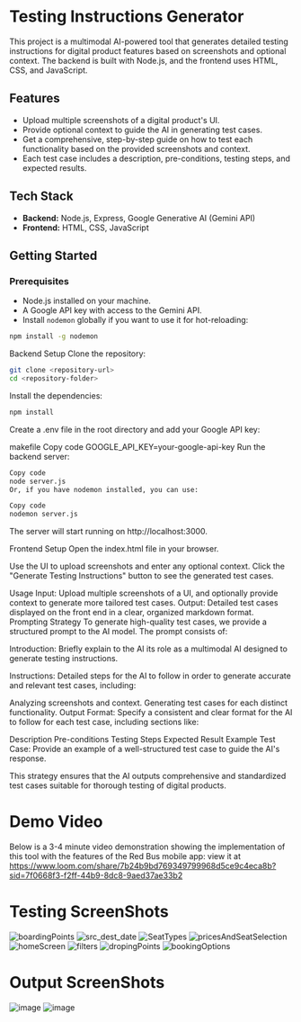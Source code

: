 # Testing Instructions Generator

This project is a multimodal AI-powered tool that generates detailed testing instructions for digital product features based on screenshots and optional context. The backend is built with Node.js, and the frontend uses HTML, CSS, and JavaScript.

## Features

- Upload multiple screenshots of a digital product's UI.
- Provide optional context to guide the AI in generating test cases.
- Get a comprehensive, step-by-step guide on how to test each functionality based on the provided screenshots and context.
- Each test case includes a description, pre-conditions, testing steps, and expected results.

## Tech Stack

- **Backend:** Node.js, Express, Google Generative AI (Gemini API)
- **Frontend:** HTML, CSS, JavaScript

## Getting Started

### Prerequisites

- Node.js installed on your machine.
- A Google API key with access to the Gemini API.
- Install `nodemon` globally if you want to use it for hot-reloading:

```bash
npm install -g nodemon
```
Backend Setup
Clone the repository:

```bash
git clone <repository-url>
cd <repository-folder>
```
Install the dependencies:

```bash
npm install
```
Create a .env file in the root directory and add your Google API key:

makefile
Copy code
GOOGLE_API_KEY=your-google-api-key
Run the backend server:

```bash
Copy code
node server.js
Or, if you have nodemon installed, you can use:
```

```bash
Copy code
nodemon server.js
```
The server will start running on http://localhost:3000.

Frontend Setup
Open the index.html file in your browser.

Use the UI to upload screenshots and enter any optional context. Click the "Generate Testing Instructions" button to see the generated test cases.

Usage
Input: Upload multiple screenshots of a UI, and optionally provide context to generate more tailored test cases.
Output: Detailed test cases displayed on the front end in a clear, organized markdown format.
Prompting Strategy
To generate high-quality test cases, we provide a structured prompt to the AI model. The prompt consists of:

Introduction: Briefly explain to the AI its role as a multimodal AI designed to generate testing instructions.

Instructions: Detailed steps for the AI to follow in order to generate accurate and relevant test cases, including:

Analyzing screenshots and context.
Generating test cases for each distinct functionality.
Output Format: Specify a consistent and clear format for the AI to follow for each test case, including sections like:

Description
Pre-conditions
Testing Steps
Expected Result
Example Test Case: Provide an example of a well-structured test case to guide the AI's response.

This strategy ensures that the AI outputs comprehensive and standardized test cases suitable for thorough testing of digital products.

# Demo Video
Below is a 3-4 minute video demonstration showing the implementation of this tool with the features of the Red Bus mobile app:
view it at https://www.loom.com/share/7b24b9bd769349799968d5ce9c4eca8b?sid=7f0668f3-f2ff-44b9-8dc8-9aed37ae33b2

# Testing ScreenShots
![boardingPoints](https://github.com/user-attachments/assets/dc78750a-682c-4eff-9053-c55aa86a169d)
![src_dest_date](https://github.com/user-attachments/assets/55fc3ecc-e20c-4e3e-8a7e-29ef2cd662e6)
![SeatTypes](https://github.com/user-attachments/assets/a2ad8f04-cb3b-4f22-bad3-8ded3bc902c0)
![pricesAndSeatSelection](https://github.com/user-attachments/assets/0dccb8f0-6e74-4426-b0af-62e5598a8b16)
![homeScreen](https://github.com/user-attachments/assets/946d1048-880a-48e3-b6d5-38e8a778c2c9)
![filters](https://github.com/user-attachments/assets/a1930ec6-9add-453e-b7b3-da47f48e3b01)
![dropingPoints](https://github.com/user-attachments/assets/77748724-6b80-4f37-9daa-2f73631d4593)
![bookingOptions](https://github.com/user-attachments/assets/8bfb5495-182d-4499-9796-6788c326963b)


# Output ScreenShots
![image](https://github.com/user-attachments/assets/854349f7-ae52-4d88-a908-d21e80c9ac21)
![image](https://github.com/user-attachments/assets/8042e949-d167-4f76-b7f2-044eba73ee51)

